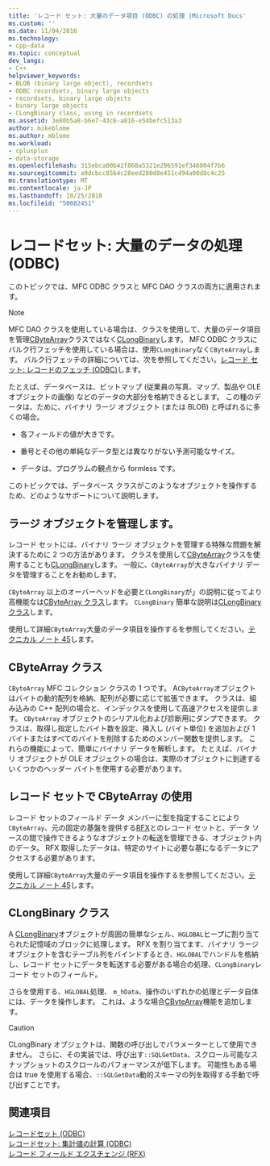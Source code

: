 ```yaml
---
title: 'レコード セット: 大量のデータ項目 (ODBC) の処理 |Microsoft Docs'
ms.custom: ''
ms.date: 11/04/2016
ms.technology:
- cpp-data
ms.topic: conceptual
dev_langs:
- C++
helpviewer_keywords:
- BLOB (binary large object), recordsets
- ODBC recordsets, binary large objects
- recordsets, binary large objects
- binary large objects
- CLongBinary class, using in recordsets
ms.assetid: 3e80b5a8-b6e7-43c6-a816-e54befc513a3
author: mikeblome
ms.author: mblome
ms.workload:
- cplusplus
- data-storage
ms.openlocfilehash: 315ebca00b42f868a5321e206591ef346804f7b6
ms.sourcegitcommit: a9dcbcc85b4c28eed280d8e451c494a00d8c4c25
ms.translationtype: MT
ms.contentlocale: ja-JP
ms.lasthandoff: 10/25/2018
ms.locfileid: "50082451"
---
```

# <a name="recordset-working-with-large-data-items-odbc"></a>レコードセット: 大量のデータの処理 (ODBC)

このトピックでは、MFC ODBC クラスと MFC DAO クラスの両方に適用されます。

> [!NOTE]
>  MFC DAO クラスを使用している場合は、クラスを使用して、大量のデータ項目を管理[CByteArray](../../mfc/reference/cbytearray-class.md)クラスではなく[CLongBinary](../../mfc/reference/clongbinary-class.md)します。 MFC ODBC クラスにバルク行フェッチを使用している場合は、使用`CLongBinary`なく`CByteArray`します。 バルク行フェッチの詳細については、次を参照してください。[レコード セット: レコードのフェッチ (ODBC)](../../data/odbc/recordset-fetching-records-in-bulk-odbc.md)します。

たとえば、データベースは、ビットマップ (従業員の写真、マップ、製品や OLE オブジェクトの画像) などのデータの大部分を格納できるとします。 この種のデータは、ために、バイナリ ラージ オブジェクト (または BLOB) と呼ばれるに多くの場合。

- 各フィールドの値が大きです。

- 番号とその他の単純なデータ型とは異なりがない予測可能なサイズ。

- データは、プログラムの観点から formless です。

このトピックでは、データベース クラスがこのようなオブジェクトを操作するため、どのようなサポートについて説明します。

##  <a name="_core_managing_large_objects"></a> ラージ オブジェクトを管理します。

レコード セットには、バイナリ ラージ オブジェクトを管理する特殊な問題を解決するために 2 つの方法があります。 クラスを使用して[CByteArray](../../mfc/reference/cbytearray-class.md)クラスを使用することも[CLongBinary](../../mfc/reference/clongbinary-class.md)します。 一般に、`CByteArray`が大きなバイナリ データを管理することをお勧めします。

`CByteArray` 以上のオーバーヘッドを必要と`CLongBinary`が」の説明に従ってより高機能なは[CByteArray クラス](#_core_the_cbytearray_class)します。 `CLongBinary` 簡単な説明は[CLongBinary クラス](#_core_the_clongbinary_class)します。

使用して詳細`CByteArray`大量のデータ項目を操作するを参照してください。[テクニカル ノート 45](../../mfc/tn045-mfc-database-support-for-long-varchar-varbinary.md)します。

##  <a name="_core_the_cbytearray_class"></a> CByteArray クラス

`CByteArray` MFC コレクション クラスの 1 つです。 A`CByteArray`オブジェクトはバイトの動的配列を格納、配列が必要に応じて拡張できます。 クラスは、組み込みの C++ 配列の場合と、インデックスを使用して高速アクセスを提供します。 `CByteArray` オブジェクトのシリアル化および診断用にダンプできます。 クラスは、取得し指定したバイト数を設定、挿入し (バイト単位) を追加および 1 バイトまたはすべてのバイトを削除するためのメンバー関数を提供します。 これらの機能によって、簡単にバイナリ データを解析します。 たとえば、バイナリ オブジェクトが OLE オブジェクトの場合は、実際のオブジェクトに到達するいくつかのヘッダー バイトを使用する必要があります。

##  <a name="_core_using_cbytearray_in_recordsets"></a> レコード セットで CByteArray の使用

レコード セットのフィールド データ メンバーに型を指定することにより`CByteArray`、元の固定の基盤を提供する[RFX](../../data/odbc/record-field-exchange-rfx.md)とのレコード セットと、データ ソースの間で操作できるようなオブジェクトの転送を管理できる、オブジェクト内のデータ。 RFX 取得したデータは、特定のサイトに必要な基になるデータにアクセスする必要があります。

使用して詳細`CByteArray`大量のデータ項目を操作するを参照してください。[テクニカル ノート 45](../../mfc/tn045-mfc-database-support-for-long-varchar-varbinary.md)します。

##  <a name="_core_the_clongbinary_class"></a> CLongBinary クラス

A [CLongBinary](../../mfc/reference/clongbinary-class.md)オブジェクトが周囲の簡単なシェル、`HGLOBAL`ヒープに割り当てられた記憶域のブロックに処理します。 RFX を割り当てます、バイナリ ラージ オブジェクトを含むテーブル列をバインドするとき、`HGLOBAL`でハンドルを格納し、レコード セットにデータを転送する必要がある場合の処理、`CLongBinary`レコード セットのフィールド。

さらを使用する、`HGLOBAL`処理、 `m_hData`、操作のいずれかの処理とデータ自体には、データを操作します。 これは、ような場合[CByteArray](../../mfc/reference/cbytearray-class.md)機能を追加します。

> [!CAUTION]
>  CLongBinary オブジェクトは、関数の呼び出しでパラメーターとして使用できません。 さらに、その実装では、呼び出す`::SQLGetData`、スクロール可能なスナップショットのスクロールのパフォーマンスが低下します。 可能性もある場合は true を使用する場合、`::SQLGetData`動的スキーマの列を取得する手動で呼び出すことです。

## <a name="see-also"></a>関連項目

[レコードセット (ODBC)](../../data/odbc/recordset-odbc.md)<br/>
[レコードセット: 集計値の計算 (ODBC)](../../data/odbc/recordset-obtaining-sums-and-other-aggregate-results-odbc.md)<br/>
[レコード フィールド エクスチェンジ (RFX)](../../data/odbc/record-field-exchange-rfx.md)